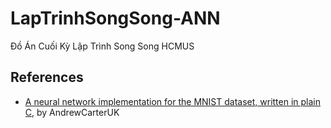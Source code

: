 # LapTrinhSongSong-ANN
Đồ Án Cuối Kỳ Lập Trình Song Song HCMUS

## References
- [A neural network implementation for the MNIST dataset, written in plain C](https://github.com/AndrewCarterUK/mnist-neural-network-plain-c.git), by AndrewCarterUK